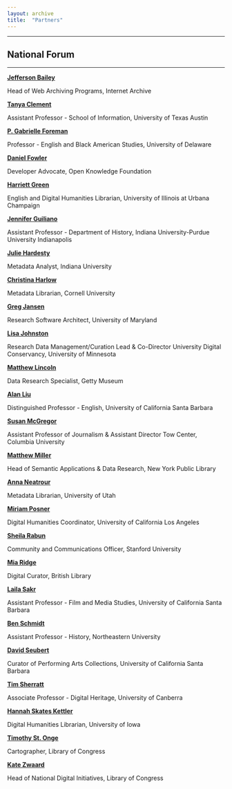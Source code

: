 ```yaml
---
layout: archive
title:  "Partners"
---
```

---
**National Forum**
---
---
[**Jefferson Bailey**](http://www.jeffersonbailey.com/)

Head of Web Archiving Programs, Internet Archive

[**Tanya Clement**](http://tanyaclement.org/)

Assistant Professor - School of Information, University of Texas Austin 

[**P. Gabrielle Foreman**](http://www.english.udel.edu/people/Pages/bio.aspx?i=48)

Professor - English and Black American Studies, University of Delaware

[**Daniel Fowler**](http://www.danfowler.net/about/)

Developer Advocate, Open Knowledge Foundation

[**Harriett Green**](http://harriettgreen.info/)

English and Digital Humanities Librarian, University of Illinois at Urbana Champaign 

[**Jennifer Guiliano**](http://jguiliano.com/)

Assistant Professor - Department of History, Indiana University-Purdue University Indianapolis

[**Julie Hardesty**](http://www.juliehardesty.com/)

Metadata Analyst, Indiana University

[**Christina Harlow**](http://christinaharlow.com/)

Metadata Librarian, Cornell University

[**Greg Jansen**](https://ischool.umd.edu/faculty-staff/greg-jansen)

Research Software Architect, University of Maryland

[**Lisa Johnston**](https://www.lib.umn.edu/about/staff/lisa-johnston)

Research Data Management/Curation Lead & Co-Director University Digital Conservancy, University of Minnesota

[**Matthew Lincoln**](http://matthewlincoln.net/)

Data Research Specialist, Getty Museum

[**Alan Liu**](http://liu.english.ucsb.edu/)

Distinguished Professor - English, University of California Santa Barbara

[**Susan McGregor**](https://journalism.columbia.edu/faculty/susan-mcgregor)

Assistant Professor of Journalism & Assistant Director Tow Center, Columbia University

[**Matthew Miller**](http://thisismattmiller.com/)

Head of Semantic Applications & Data Research, New York Public Library

[**Anna Neatrour**](https://about.me/anna.neatrour)

Metadata Librarian, University of Utah

[**Miriam Posner**](http://www.miriamposner.com/)

Digital Humanities Coordinator, University of California Los Angeles

[**Sheila Rabun**](http://iiif.io/news/2016/08/05/community-manager/)

Community and Communications Officer, Stanford University

[**Mia Ridge**](http://www.miaridge.com/)

Digital Curator, British Library

[**Laila Sakr**](http://www.filmandmedia.ucsb.edu/people/faculty/shereensakr/shereensakr.html)

Assistant Professor - Film and Media Studies, University of California Santa Barbara

[**Ben Schmidt**](http://benschmidt.org/)

Assistant Professor - History, Northeastern University

[**David Seubert**](https://www.linkedin.com/in/david-seubert-b0b6a343/)

Curator of Performing Arts Collections, University of California Santa Barbara

[**Tim Sherratt**](https://timsherratt.org/)

Associate Professor - Digital Heritage, University of Canberra

[**Hannah Skates Kettler**](https://www.linkedin.com/in/hannahskettler)

Digital Humanities Librarian, University of Iowa

[**Timothy St. Onge**](http://timstonge.weebly.com/)

Cartographer, Library of Congress

[**Kate Zwaard**](https://www.linkedin.com/in/kzwaard)

Head of National Digital Initiatives, Library of Congress
